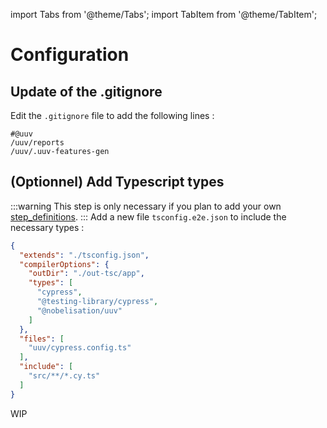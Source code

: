 import Tabs from '@theme/Tabs';
import TabItem from '@theme/TabItem';

# Configuration

## Update of the .gitignore

Edit the `.gitignore` file to add the following lines :

```gitignore title='.gitignore'
#@uuv
/uuv/reports
/uuv/.uuv-features-gen
```


## (Optionnel) Add Typescript types
<Tabs>
<TabItem value="cypress" label="Cypress">

:::warning
This step is only necessary if you plan to add your own [step_definitions](/docs/wordings/add-custom-step-definition).
:::
Add a new file `tsconfig.e2e.json` to include the necessary types :

```json title='tsconfig.e2e.json'
{
  "extends": "./tsconfig.json",
  "compilerOptions": {
    "outDir": "./out-tsc/app",
    "types": [
      "cypress",
      "@testing-library/cypress",
      "@nobelisation/uuv"
    ]
  },
  "files": [
    "uuv/cypress.config.ts"
  ],
  "include": [
    "src/**/*.cy.ts"
  ]
}
```

</TabItem>
<TabItem value="playwright" label="Playwright">

WIP

</TabItem>
</Tabs>

